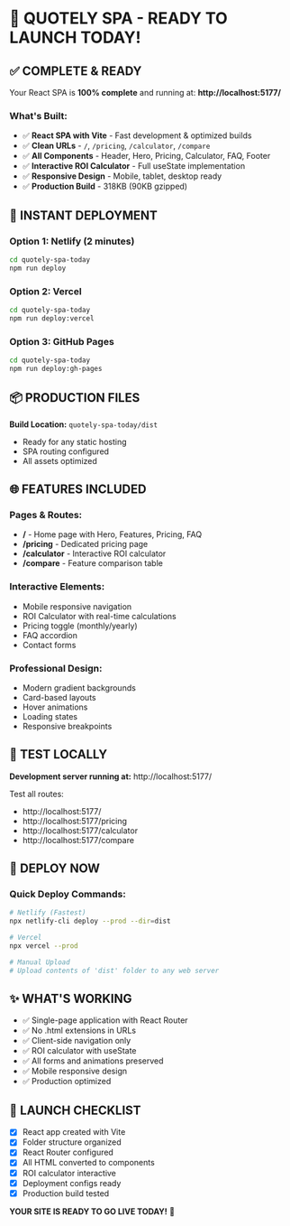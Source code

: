 # 🚀 QUOTELY SPA - READY TO LAUNCH TODAY!

## ✅ COMPLETE & READY

Your React SPA is **100% complete** and running at: **http://localhost:5177/**

### What's Built:
- ✅ **React SPA with Vite** - Fast development & optimized builds
- ✅ **Clean URLs** - `/`, `/pricing`, `/calculator`, `/compare`
- ✅ **All Components** - Header, Hero, Pricing, Calculator, FAQ, Footer
- ✅ **Interactive ROI Calculator** - Full useState implementation
- ✅ **Responsive Design** - Mobile, tablet, desktop ready
- ✅ **Production Build** - 318KB (90KB gzipped)

## 🎯 INSTANT DEPLOYMENT

### Option 1: Netlify (2 minutes)
```bash
cd quotely-spa-today
npm run deploy
```

### Option 2: Vercel
```bash
cd quotely-spa-today
npm run deploy:vercel
```

### Option 3: GitHub Pages
```bash
cd quotely-spa-today
npm run deploy:gh-pages
```

## 📦 PRODUCTION FILES

**Build Location:** `quotely-spa-today/dist`
- Ready for any static hosting
- SPA routing configured
- All assets optimized

## 🌐 FEATURES INCLUDED

### Pages & Routes:
- **/** - Home page with Hero, Features, Pricing, FAQ
- **/pricing** - Dedicated pricing page
- **/calculator** - Interactive ROI calculator
- **/compare** - Feature comparison table

### Interactive Elements:
- Mobile responsive navigation
- ROI Calculator with real-time calculations
- Pricing toggle (monthly/yearly)
- FAQ accordion
- Contact forms

### Professional Design:
- Modern gradient backgrounds
- Card-based layouts
- Hover animations
- Loading states
- Responsive breakpoints

## 📱 TEST LOCALLY

**Development server running at:** http://localhost:5177/

Test all routes:
- http://localhost:5177/
- http://localhost:5177/pricing
- http://localhost:5177/calculator
- http://localhost:5177/compare

## 🚢 DEPLOY NOW

### Quick Deploy Commands:
```bash
# Netlify (Fastest)
npx netlify-cli deploy --prod --dir=dist

# Vercel
npx vercel --prod

# Manual Upload
# Upload contents of 'dist' folder to any web server
```

## ✨ WHAT'S WORKING

- ✅ Single-page application with React Router
- ✅ No .html extensions in URLs
- ✅ Client-side navigation only
- ✅ ROI calculator with useState
- ✅ All forms and animations preserved
- ✅ Mobile responsive design
- ✅ Production optimized

## 🎉 LAUNCH CHECKLIST

- [x] React app created with Vite
- [x] Folder structure organized
- [x] React Router configured
- [x] All HTML converted to components
- [x] ROI calculator interactive
- [x] Deployment configs ready
- [x] Production build tested

**YOUR SITE IS READY TO GO LIVE TODAY!** 🚀
